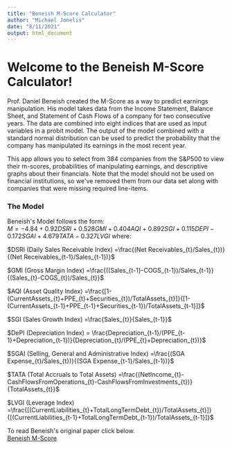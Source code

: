 ```yaml
---
title: "Beneish M-Score Calculator"
author: "Michael Jonelis"
date: "8/11/2021"
output: html_document
---
```





# Welcome to the Beneish M-Score Calculator!
Prof. Daniel Beneish created the M-Score as a way to predict earnings manipulation. His model takes data from the Income Statement, Balance Sheet, and Statement of Cash Flows of a company for two consecutive years. The data are combined into eight indices that are used as input variables in a probit model. The output of the model combined with a standard normal distribution can be used to predict the probability that the company has manipulated its earnings in the most recent year.

This app allows you to select from 384 companies from the S&P500 to view their m-scores, probabilities of manipulating earnings, and descriptive graphs about their financials.
Note that the model should not be used on financial institutions, so we've removed them from our data set along with companies that were missing required line-items.

### The Model

Beneish's Model follows the form:  
$M=-4.84+0.92DSRI+0.528GMI+0.404AQI+0.892SGI+0.115DEPI-0.172SGAI+4.679TATA-0.327LVGI$
where:
<!-- **DSRI** is the Daily Sales Receivable Index -->
$DSRI (Daily Sales Receivable Index) =\frac{(Net Receivables_{t}/Sales_{t})}{(Net Receivables_{t-1}/Sales_{t-1})}$
<!-- **GMI** is the Gross Margin Index -->
$GMI (Gross Margin Index) =\frac{((Sales_{t-1}-COGS_{t-1})/Sales_{t-1}}{(Sales_{t}-COGS_{t})/Sales_{t}}$
<!-- **AQI** is the Asset Quality Index -->
$AQI (Asset Quality Index) =\frac{[1-(CurrentAssets_{t}+PPE_{t}+Securities_{t})/TotalAssets_{t}]}{[1-(CurrentAssets_{t-1}+PPE_{t-1}+Securities_{t-1})/TotalAssets_{t-1}]}$
<!-- **SGI** is the Sales Growth Index -->
$SGI (Sales Growth Index) =\frac{Sales_{t}}{Sales_{t-1}}$
<!-- **DEPI** is the Depreciation Index -->
$DePI (Depreciation Index) = \frac{Depreciation_{t-1}/(PPE_{t-1}+Depreciation_{t-1})}{Depreciation_{t}/(PPE_{t}+Depreciation_{t})}$
<!-- **SGAI** is the Selling General and Administration Index -->
$SGAI (Selling, General and Administrative Index) =\frac{(SGA Expense_{t}/Sales_{t})}{(SGA Expense_{t-1}/Sales_{t-1})}$
<!-- **TATA** is Total Accruals to Total Assets -->
$TATA (Total Accruals to Total Assets) =\frac{(NetIncome_{t}-CashFlowsFromOperations_{t}-CashFlowsFromInvestments_{t})}{TotalAssets_{t}}$
<!-- **LVGI** is the Leverage Index -->
$LVGI (Leverage Index) =\frac{[(CurrentLiabilities_{t}+TotalLongTermDebt_{t})/TotalAssets_{t}]}{[(CurrentLiabilities_{t-1}+TotalLongTermDebt_{t-1})/TotalAssets_{t-1}]}$       
   
   
To read Beneish's original paper click below.   
[Beneish M-Score](https://citeseerx.ist.psu.edu/viewdoc/download?doi=10.1.1.195.3676&rep=rep1&type=pdf)














